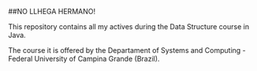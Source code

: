 ##NO LLHEGA HERMANO! 

This repository contains all my actives during the Data Structure course in Java. 

The course it is offered by the Departament of Systems and Computing - Federal University of Campina Grande (Brazil). 


